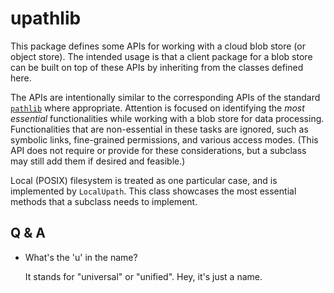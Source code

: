 # upathlib

This package defines some APIs for working with a cloud blob store (or object store). The intended usage is that a client package for a blob store can be built on top of these APIs by inheriting from the classes defined here.

The APIs are intentionally similar to the corresponding APIs of the standard [`pathlib`](https://docs.python.org/3/library/pathlib.html) where appropriate.
Attention is focused on identifying the *most essential* functionalities
while working with a blob store for data processing.
Functionalities that are non-essential in these tasks are ignored,
such as symbolic links, fine-grained permissions, and various access modes.
(This API does not require or provide for these considerations, but a subclass may still add them if desired and feasible.)

Local (POSIX) filesystem is treated as one particular case,
and is implemented by `LocalUpath`.
This class showcases the most essential methods
that a subclass needs to implement.

## Q & A

- What's the 'u' in the name?

  It stands for "universal" or "unified". Hey, it's just a name.
